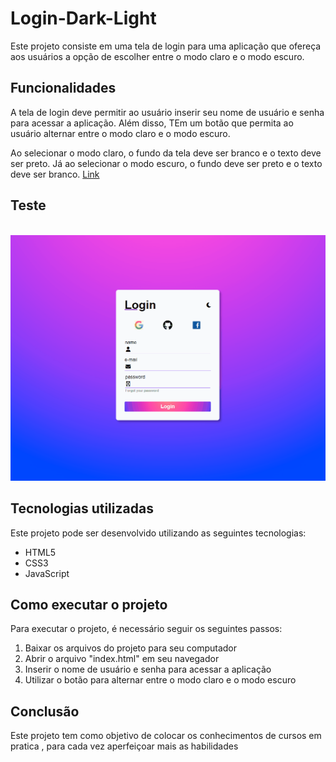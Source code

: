 # Login-Dark-Light


Este projeto consiste em uma tela de login para uma aplicação que ofereça aos usuários a opção de escolher entre o modo claro e o modo escuro. 

## Funcionalidades

A tela de login deve permitir ao usuário inserir seu nome de usuário e senha para acessar a aplicação. Além disso, TEm  um botão que permita ao usuário alternar entre o modo claro e o modo escuro. 

Ao selecionar o modo claro, o fundo da tela deve ser branco e o texto deve ser preto. Já ao selecionar o modo escuro, o fundo deve ser preto e o texto deve ser branco. 
[Link](https://caiomafia.github.io/Login-Dark-Light/)
## Teste


<div> 
<img src="Login.gif" alt="">



<img src="LoginPC.gif" alt="">


## Tecnologias utilizadas

Este projeto pode ser desenvolvido utilizando as seguintes tecnologias:

- HTML5
- CSS3
- JavaScript

## Como executar o projeto

Para executar o projeto, é necessário seguir os seguintes passos:

1. Baixar os arquivos do projeto para seu computador
2. Abrir o arquivo "index.html" em seu navegador
3. Inserir o nome de usuário e senha para acessar a aplicação
4. Utilizar o botão para alternar entre o modo claro e o modo escuro

## Conclusão

Este projeto tem como objetivo de colocar os conhecimentos de cursos em pratica , para cada vez aperfeiçoar mais as habilidades 


